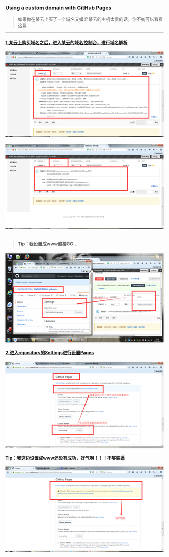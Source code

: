 ### Using a custom domain with GitHub Pages

> 如果你在某云上买了一个域名又嫌弃某云的主机太贵的话，你不妨可以看看这篇

---

#### [1.某云上购买域名之后，进入某云的域名控制台，进行域名解析](/ )

![](/assets/Pages_01.png)

###### ![](/assets/Pages_02.png)

> #### **Tip：我设置成www直接GG...**

#### ![](/assets/Pages_03.png)

#### [2.进入repository的Settings进行设置Pages](/ )

#### ![](/assets/Pages_04.png)

#### Tip：我这边设置成www还没有成功，好气啊！！！不够装逼

![](/assets/Pages_06.png)

